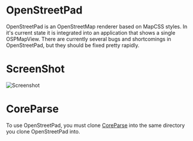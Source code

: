 OpenStreetPad
=============

OpenStreetPad is an OpenStreetMap renderer based on MapCSS styles.  In it's current state it is integrated into an application that shows a single OSPMapView.  There are currently several bugs and shortcomings in OpenStreetPad, but they should be fixed pretty rapidly.

ScreenShot
==========
![Screenshot](blob/master/Screenshot.png)

CoreParse
=========
To use OpenStreetPad, you must clone [CoreParse](http://www.github.org/beelsebob/CoreParse) into the same directory you clone OpenStreetPad into.

